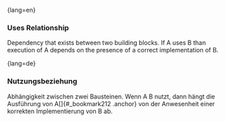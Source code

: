 {lang=en}
### Uses Relationship

Dependency that exists between two building blocks.
If A uses B than execution of A depends on the
presence of a correct implementation of B.


{lang=de}
### Nutzungsbeziehung

Abhängigkeit zwischen zwei Bausteinen. Wenn A B nutzt, dann hängt die
Ausführung von A[]{#_bookmark212 .anchor} von der Anwesenheit einer
korrekten Implementierung von B ab.

